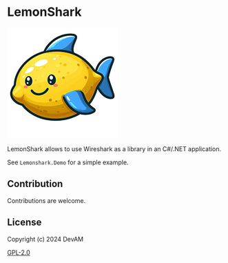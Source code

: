 # LemonShark

![icon](https://github.com/CodeDevAM/lemonshark/blob/main/icon.png?raw=true)

LemonShark allows to use Wireshark as a library in an C#/.NET application.

See `Lemonshark.Demo` for a simple example.

## Contribution

Contributions are welcome.

## License

Copyright (c) 2024 DevAM

[GPL-2.0](https://www.gnu.org/licenses/old-licenses/gpl-2.0.txt)